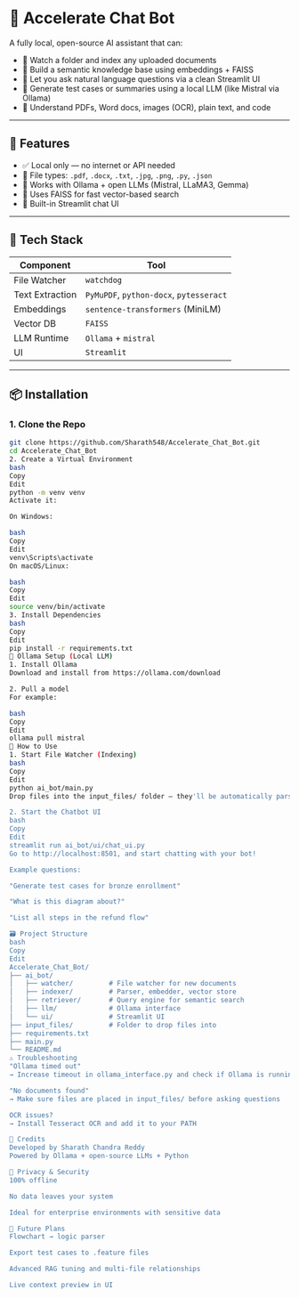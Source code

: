 # 🤖 Accelerate Chat Bot

A fully local, open-source AI assistant that can:
- 📂 Watch a folder and index any uploaded documents
- 🧠 Build a semantic knowledge base using embeddings + FAISS
- 💬 Let you ask natural language questions via a clean Streamlit UI
- 🧪 Generate test cases or summaries using a local LLM (like Mistral via Ollama)
- 🧩 Understand PDFs, Word docs, images (OCR), plain text, and code

---

## 🚀 Features

- ✅ Local only — no internet or API needed
- 📁 File types: `.pdf`, `.docx`, `.txt`, `.jpg`, `.png`, `.py`, `.json`
- 🤖 Works with Ollama + open LLMs (Mistral, LLaMA3, Gemma)
- 🧠 Uses FAISS for fast vector-based search
- 💬 Built-in Streamlit chat UI

---

## 🧰 Tech Stack

| Component        | Tool                      |
|------------------|---------------------------|
| File Watcher     | `watchdog`                |
| Text Extraction  | `PyMuPDF`, `python-docx`, `pytesseract` |
| Embeddings       | `sentence-transformers` (MiniLM) |
| Vector DB        | `FAISS`                   |
| LLM Runtime      | `Ollama` + `mistral`      |
| UI               | `Streamlit`               |

---

## 📦 Installation

### 1. Clone the Repo

```bash
git clone https://github.com/Sharath548/Accelerate_Chat_Bot.git
cd Accelerate_Chat_Bot
2. Create a Virtual Environment
bash
Copy
Edit
python -m venv venv
Activate it:

On Windows:

bash
Copy
Edit
venv\Scripts\activate
On macOS/Linux:

bash
Copy
Edit
source venv/bin/activate
3. Install Dependencies
bash
Copy
Edit
pip install -r requirements.txt
🧠 Ollama Setup (Local LLM)
1. Install Ollama
Download and install from https://ollama.com/download

2. Pull a model
For example:

bash
Copy
Edit
ollama pull mistral
📂 How to Use
1. Start File Watcher (Indexing)
bash
Copy
Edit
python ai_bot/main.py
Drop files into the input_files/ folder — they'll be automatically parsed, embedded, and saved.

2. Start the Chatbot UI
bash
Copy
Edit
streamlit run ai_bot/ui/chat_ui.py
Go to http://localhost:8501, and start chatting with your bot!

Example questions:

"Generate test cases for bronze enrollment"

"What is this diagram about?"

"List all steps in the refund flow"

🗃 Project Structure
bash
Copy
Edit
Accelerate_Chat_Bot/
├── ai_bot/
│   ├── watcher/         # File watcher for new documents
│   ├── indexer/         # Parser, embedder, vector store
│   ├── retriever/       # Query engine for semantic search
│   ├── llm/             # Ollama interface
│   └── ui/              # Streamlit UI
├── input_files/         # Folder to drop files into
├── requirements.txt
├── main.py
└── README.md
⚠️ Troubleshooting
"Ollama timed out"
→ Increase timeout in ollama_interface.py and check if Ollama is running

"No documents found"
→ Make sure files are placed in input_files/ before asking questions

OCR issues?
→ Install Tesseract OCR and add it to your PATH

🙌 Credits
Developed by Sharath Chandra Reddy
Powered by Ollama + open-source LLMs + Python

🔐 Privacy & Security
100% offline

No data leaves your system

Ideal for enterprise environments with sensitive data

🏁 Future Plans
Flowchart → logic parser

Export test cases to .feature files

Advanced RAG tuning and multi-file relationships

Live context preview in UI